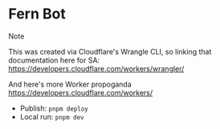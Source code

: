 # Fern Bot

> [!NOTE]
>
> This was created via Cloudflare's Wrangle CLI, so linking that documentation here for SA: https://developers.cloudflare.com/workers/wrangler/
>
> And here's more Worker propoganda https://developers.cloudflare.com/workers/

- Publish: `pnpm deploy`
- Local run: `pnpm dev`
